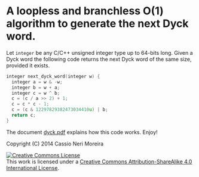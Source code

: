 A loopless and branchless O(1) algorithm to generate the next Dyck word.
=====

Let `integer` be any C/C++ unsigned integer type up to 64-bits long.
Given a Dyck word the following code returns the next Dyck word of the same size, provided it exists.
```C++
integer next_dyck_word(integer w) {
  integer a = w & -w;
  integer b = w + a;
  integer c = w ^ b;
  c = (c / a >> 2) + 1;
  c = c * c - 1;
  c = (c & 12297829382473034410u) | b;
  return c;
}
```

The document [dyck.pdf](https://github.com/cassioneri/Dyck/blob/master/dyck.pdf?raw=true) explains how this code works.
Enjoy!

Copyright (C) 2014 Cassio Neri Moreira

<a rel="license" href="http://creativecommons.org/licenses/by-sa/4.0/"><img alt="Creative Commons License" style="border-width:0" src="http://i.creativecommons.org/l/by-sa/4.0/88x31.png" /></a><br />This work is licensed under a <a rel="license" href="http://creativecommons.org/licenses/by-sa/4.0/">Creative Commons Attribution-ShareAlike 4.0 International License</a>.

